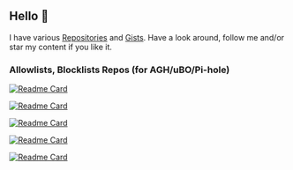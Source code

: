 ## Hello 👋

I have various [Repositories](https://github.com/SystemJargon?tab=repositories) and [Gists](https://gist.github.com/SystemJargon). Have a look around, follow me and/or star my content if you like it.

<!--

![systemjargon's GitHub stats](https://github-readme-stats.vercel.app/api?username=systemjargon&show_icons=true&border_radius=40&theme=dark)

![Top Langs](https://github-readme-stats.vercel.app/api/top-langs/?username=systemjargon&show_icons=true&langs_count=5&border_radius=40&theme=dark)


![Jokes Card](https://readme-jokes.vercel.app/api)

----
-->

### Allowlists, Blocklists Repos (for AGH/uBO/Pi-hole)





[![Readme Card](https://github-readme-stats.vercel.app/api/pin/?username=systemjargon&repo=blocklists&theme=dark)](https://github.com/systemjargon/blocklists)


[![Readme Card](https://github-readme-stats.vercel.app/api/pin/?username=systemjargon&repo=allowlists&theme=dark)](https://github.com/systemjargon/allowlists)

[![Readme Card](https://github-readme-stats.vercel.app/api/pin/?username=systemjargon&repo=filters&theme=dark)](https://github.com/systemjargon/filters)


[![Readme Card](https://github-readme-stats.vercel.app/api/pin/?username=systemjargon&repo=pi-hole&theme=dark)](https://github.com/systemjargon/pi-hole)

[![Readme Card](https://github-readme-stats.vercel.app/api/pin/?username=systemjargon&repo=adguardhome&theme=dark)](https://github.com/systemjargon/adguardhome)








